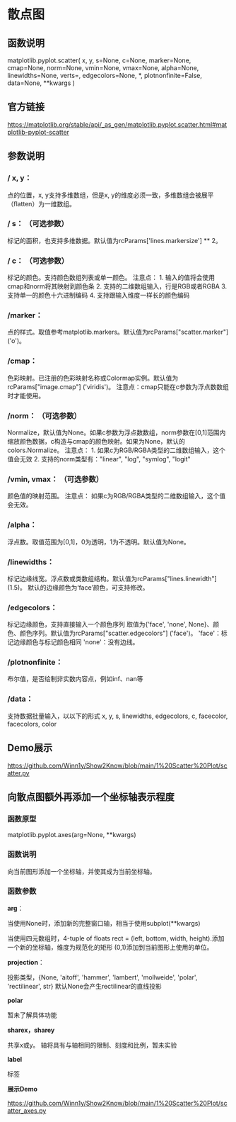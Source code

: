 # **散点图**

## 函数说明
matplotlib.pyplot.scatter(  x, y, s=None, c=None, 
                            marker=None, cmap=None, 
                            norm=None, vmin=None, 
                            vmax=None, alpha=None, 
                            linewidths=None, verts=<deprecated parameter>, 
                            edgecolors=None, *, plotnonfinite=False, data=None, **kwargs )

## 官方链接
https://matplotlib.org/stable/api/_as_gen/matplotlib.pyplot.scatter.html#matplotlib-pyplot-scatter

## 参数说明

### / x, y：         
点的位置，x, y支持多维数组，但是x, y的维度必须一致，多维数组会被展平（flatten）为一维数组。

### / s： （可选参数）            
标记的面积，也支持多维数据。默认值为rcParams['lines.markersize'] ** 2。

### / c： （可选参数）           
标记的颜色。支持颜色数组列表或单一颜色。
注意点：
    1. 输入的值将会使用cmap和norm将其映射到颜色条
    2. 支持的二维数组输入，行是RGB或者RGBA
    3. 支持单一的颜色十六进制编码
    4. 支持跟输入维度一样长的颜色编码
    
### /marker：        
点的样式。取值参考matplotlib.markers。默认值为rcParams["scatter.marker"] ('o')。

### /cmap：          
色彩映射。已注册的色彩映射名称或Colormap实例。默认值为rcParams["image.cmap"] ('viridis')。
注意点：cmap只能在c参数为浮点数数组时才能使用。

### /norm： （可选参数）          
Normalize，默认值为None。如果c参数为浮点数数组，norm参数在[0,1]范围内缩放颜色数据，c构造与cmap的颜色映射。如果为None，默认的colors.Normalize。
注意点：
    1. 如果c为RGB/RGBA类型的二维数组输入，这个值会无效
    2. 支持的norm类型有："linear", "log", "symlog", "logit"
    
### /vmin, vmax： （可选参数） 
颜色值的映射范围。
注意点：
    如果c为RGB/RGBA类型的二维数组输入，这个值会无效。
    
### /alpha：         
浮点数。取值范围为[0,1]，0为透明，1为不透明。默认值为None。

### /linewidths：    
标记边缘线宽。浮点数或类数组结构。默认值为rcParams["lines.linewidth"] (1.5)。
默认的边缘颜色为‘face’颜色，可支持修改。

### /edgecolors：    
标记边缘颜色，支持直接输入一个颜色序列
取值为{'face', 'none', None}、颜色、颜色序列。默认值为rcParams["scatter.edgecolors"] ('face')。
                 'face'：标记边缘颜色与标记颜色相同
                 'none'：没有边线。

### /plotnonfinite：
布尔值，是否绘制非实数内容点，例如inf、nan等

### /data：
支持数据批量输入，以以下的形式
x, y, s, linewidths, edgecolors, c, facecolor, facecolors, color 

## Demo展示

https://github.com/Winn1y/Show2Know/blob/main/1%20Scatter%20Plot/scatter.py


## 向散点图额外再添加一个坐标轴表示程度

### 函数原型

matplotlib.pyplot.axes(arg=None, **kwargs)

### 函数说明

向当前图形添加一个坐标轴，并使其成为当前坐标轴。

### 函数参数

**arg**：

当使用None时，添加新的完整窗口轴，相当于使用subplot(**kwargs)

当使用四元数组时，4-tuple of floats rect = (left, bottom, width, height).添加一个新的坐标轴，维度为规范化的矩形 (0,1)添加到当前图形上使用的单位。

**projection**：

投影类型，{None, 'aitoff', 'hammer', 'lambert', 'mollweide', 'polar', 'rectilinear', str}
默认None会产生rectilinear的直线投影

**polar**

暂未了解具体功能

**sharex，sharey**

共享x或y。 轴将具有与轴相同的限制、刻度和比例，暂未实验

**label**

标签

**展示Demo**

https://github.com/Winn1y/Show2Know/blob/main/1%20Scatter%20Plot/scatter_axes.py